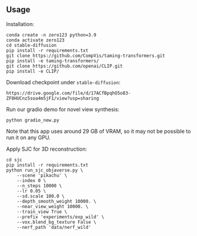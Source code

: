 

## Usage

Installation:

```
conda create -n zero123 python=3.9
conda activate zero123
cd stable-diffusion
pip install -r requirements.txt
git clone https://github.com/CompVis/taming-transformers.git
pip install -e taming-transformers/
git clone https://github.com/openai/CLIP.git
pip install -e CLIP/
```

Download checkpoint under `stable-diffusion`:

```
https://drive.google.com/file/d/17ACfBpqhO5o83-ZF8HUCnz5soa4m5jF1/view?usp=sharing
```

Run our gradio demo for novel view synthesis:

```
python gradio_new.py
```

Note that this app uses around 29 GB of VRAM, so it may not be possible to run it on any GPU.

Apply SJC for 3D reconstruction:

```
cd sjc
pip install -r requirements.txt
python run_sjc_objaverse.py \
    --scene 'pikachu' \
    --index 0 \
    --n_steps 10000 \
    --lr 0.05 \
    --sd.scale 100.0 \
    --depth_smooth_weight 10000. \
    --near_view_weight 10000. \
    --train_view True \
    --prefix 'experiments/exp_wild' \
    --vox.blend_bg_texture False \
    --nerf_path 'data/nerf_wild'
```
